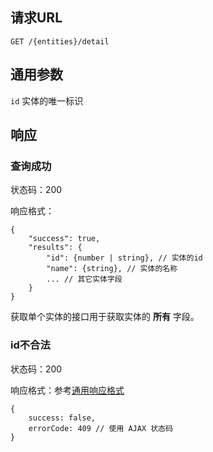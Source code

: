 ## 请求URL

    GET /{entities}/detail

## 通用参数

`id` 实体的唯一标识

## 响应

### 查询成功

状态码：200

响应格式：

    {
        "success": true,
		"results": {
			"id": {number | string}, // 实体的id
	        "name": {string}, // 实体的名称
	        ... // 其它实体字段
		}
    }

获取单个实体的接口用于获取实体的 **所有** 字段。

### id不合法

状态码：200

响应格式：参考[通用响应格式]()

    {
        success: false,
        errorCode: 409 // 使用 AJAX 状态码
    }
